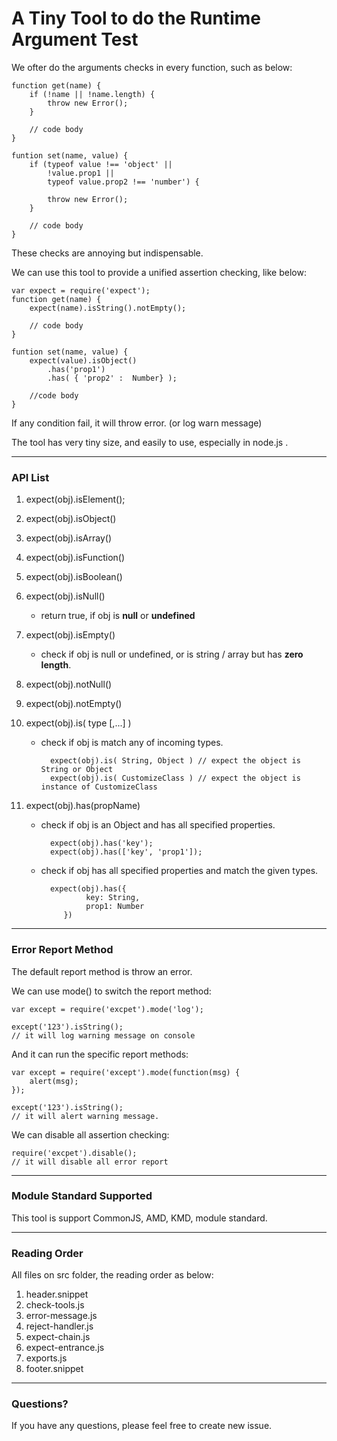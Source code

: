 A Tiny Tool to do the Runtime Argument Test
===========================================
We ofter do the arguments checks in every function, such as below:

    function get(name) {
        if (!name || !name.length) {
            throw new Error();
        }

        // code body
    }

    funtion set(name, value) {
        if (typeof value !== 'object' ||
            !value.prop1 ||
            typeof value.prop2 !== 'number') {

            throw new Error();
        }

        // code body
    }


These checks are annoying but indispensable.

We can use this tool to provide a unified assertion checking, like below:

    var expect = require('expect');
    function get(name) {
        expect(name).isString().notEmpty();

        // code body
    }

    funtion set(name, value) {
        expect(value).isObject()
            .has('prop1')
            .has( { 'prop2' :  Number} );

        //code body
    }


If any condition fail, it will throw error. (or log warn message)

The tool has very tiny size, and easily to use, especially in node.js .


---
### API List

1. expect(obj).isElement();
2. expect(obj).isObject()
3. expect(obj).isArray()
4. expect(obj).isFunction()
5. expect(obj).isBoolean()
6. expect(obj).isNull()
    - return true, if obj is **null** or **undefined**

7. expect(obj).isEmpty()
    - check if obj is null or undefined,
        or is string / array but has **zero length**.

8. expect(obj).notNull()
9. expect(obj).notEmpty()

10. expect(obj).is( type [,...] )
    - check if obj is match any of incoming types.

            expect(obj).is( String, Object ) // expect the object is String or Object
            expect(obj).is( CustomizeClass ) // expect the object is instance of CustomizeClass

11. expect(obj).has(propName)
    - check if obj is an Object and has all specified properties.

            expect(obj).has('key');
            expect(obj).has(['key', 'prop1']);
    - check if obj has all specified properties and match the given types.

            expect(obj).has({
                    key: String,
                    prop1: Number
               })

---
### Error Report Method

The default report method is throw an error.

We can use mode() to switch the report method:

    var except = require('excpet').mode('log');

    except('123').isString();
    // it will log warning message on console

And it can run the specific report methods:

    var except = require('except').mode(function(msg) {
        alert(msg);
    });

    except('123').isString();
    // it will alert warning message.

We can disable all assertion checking:

    require('excpet').disable();
    // it will disable all error report


---
### Module Standard Supported

This tool is support CommonJS, AMD, KMD, module standard.

---
### Reading Order

All files on src folder, the reading order as below:

1. header.snippet
2. check-tools.js
3. error-message.js
4. reject-handler.js
5. expect-chain.js
6. expect-entrance.js
7. exports.js
8. footer.snippet

---
### Questions?

If you have any questions, please feel free to create new issue.
